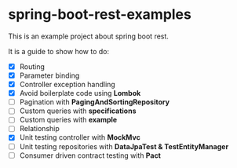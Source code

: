 # spring-boot-rest-examples
This is an example project about spring boot rest.

It is a guide to show how to do:

* [X] Routing
* [X] Parameter binding
* [X] Controller exception handling
* [X] Avoid boilerplate code using <b>Lombok</b>
* [ ] Pagination with <b>PagingAndSortingRepository</b>
* [ ] Custom queries with <b>specifications</b>
* [ ] Custom queries with <b>example</b>
* [ ] Relationship
* [X] Unit testing controller with <b>MockMvc</b>
* [ ] Unit testing repositories with <b>DataJpaTest & TestEntityManager</b>
* [ ] Consumer driven contract testing with <b>Pact</b>
